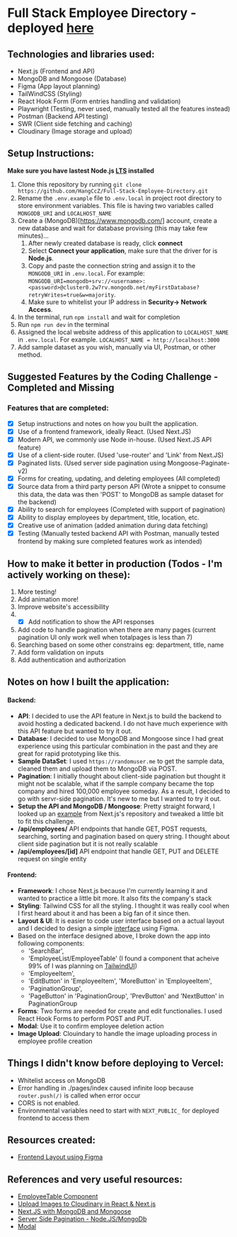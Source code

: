 
# Full Stack Employee Directory - deployed [here](https://code-challenge-for-postlight.vercel.app)

## Technologies and libraries used:

- Next.js (Frontend and API)
- MongoDB and Mongoose (Database)
- Figma (App layout planning)
- TailWindCSS (Styling)
- React Hook Form (Form entries handling and validation)
- Playwright (Testing, never used, manually tested all the features instead)
- Postman (Backend API testing)
- SWR (Client side fetching and caching)
- Cloudinary (Image storage and upload)

## Setup Instructions:

**Make sure you have lastest Node.js [LTS](https://nodejs.org/en/download/) installed**

1. Clone this repository by running `git clone https://github.com/HangCcZ/Full-Stack-Employee-Directory.git`
2. Rename the `.env.example` file to `.env.local` in project root directory to store environment variables. This file is having two variables called `MONGODB_URI` and `LOCALHOST_NAME`
3. Create a (MongoDB)[https://www.mongodb.com/] account, create a new database and wait for database provising (this may take few minutes)...
   1. After newly created database is ready, click **connect**
   2. Select **Connect your application**, make sure that the driver for is **Node.js**.
   3. Copy and paste the connection string and assign it to the `MONGODB_URI` in `.env.local`. For example: `MONGODB_URI=mongodb+srv://<username>:<password>@cluster0.2w7rv.mongodb.net/myFirstDatabase?retryWrites=true&w=majority`.
   4. Make sure to whitelist your IP address in **Security-> Network Access**.
4. In the terminal, run `npm install` and wait for completion
5. Run `npm run dev` in the terminal
6. Assigned the local website address of this application to `LOCALHOST_NAME` in `.env.local`. For example. `LOCALHOST_NAME = http://localhost:3000`
7. Add sample dataset as you wish, manually via UI, Postman, or other method.

## Suggested Features by the Coding Challenge - Completed and Missing

### Features that are completed:

- [x] Setup instructions and notes on how you built the application.
- [x] Use of a frontend framework, ideally React. (Used Next.JS)
- [x] Modern API, we commonly use Node in-house. (Used Next.JS API feature)
- [x] Use of a client-side router. (Used 'use-router' and 'Link' from Next.JS)
- [x] Paginated lists. (Used server side pagination using Mongoose-Paginate-v2)
- [x] Forms for creating, updating, and deleting employees (All completed)
- [x] Source data from a third party person API (Wrote a snippet to consume this data, the data was then 'POST' to MongoDB as sample dataset for the backend)
- [x] Ability to search for employees (Completed with support of pagination)
- [x] Ability to display employees by department, title, location, etc.
- [x] Creative use of animation (added animation during data fetching)
- [x] Testing (Manually tested backend API with Postman, manually tested frontend by making sure completed features work as intended)

## How to make it better in production (Todos - I'm actively working on these):

1. More testing!
2. Add animation more!
3. Improve website's accessibility
4. - [x] Add notification to show the API responses
5. Add code to handle pagination when there are many pages (current pagination UI only work well when totalpages is less than 7)
6. Searching based on some other constrains eg: department, title, name
7. Add form validation on inputs
8. Add authentication and authorization

## Notes on how I built the application:

#### Backend:

- **API**: I decided to use the API feature in Next.js to build the backend to avoid hosting a dedicated backend. I do not have much experience with this API feature but wanted to try it out.
- **Database**: I decided to use MongoDB and Mongoose since I had great experience using this particular combination in the past and they are great for rapid prototyping like this.
- **Sample DataSet**: I used `https://randomuser.me` to get the sample data, cleaned them and upload them to MongoDB via POST.
- **Pagination**: I initially thought about client-side pagination but thought it might not be scalable, what if the sample company became the top company and hired 100,000 employee someday. As a result, I decided to go with servr-side pagination. It's new to me but I wanted to try it out.
- **Setup the API and MongoDB / Mongoose**: Pretty straight forward, I looked up an [example](<(https://github.com/vercel/next.js/blob/canary/examples/with-mongodb-mongoose/pages/api/pets/index.js)>) from Next.js's repository and tweaked a little bit to fit this challenge.
- **/api/employees/** API endpoints that handle GET, POST requests, searching, sorting and pagination based on query string. I thought about client side pagination but it is not really scalable
- **/api/employees/[id]** API endpoint that handle GET, PUT and DELETE request on single entity

#### Frontend:

- **Framework**: I chose Next.js because I'm currently learning it and wanted to practice a little bit more. It also fits the company's stack
- **Styling**: Tailwind CSS for all the styling. I thought it was really cool when I first heard about it and has been a big fan of it since then.
- **Layout & UI**: It is easier to code user interface based on a actual layout and I decided to design a simple [interface](https://www.figma.com/file/QtY5OKXeMUcxx1cH1uZFhj/Employee-Directory---Postlight?node-id=0%3A1) using Figma.
- Based on the interface designed above, I broke down the app into following components:
  - 'SearchBar',
  - 'EmployeeList/EmployeeTable' (I found a component that acheive 99% of I was planning on [TailwindUI](https://tailwindui.com/components/application-ui/lists/tables))
  - 'EmployeeItem',
  - 'EditButton' in 'EmployeeItem', 'MoreButton' in 'EmployeeItem',
  - 'PaginationGroup',
  - 'PageButton' in 'PaginationGroup', 'PrevButton' and 'NextButton' in PaginationGroup
- **Forms**: Two forms are needed for create and edit functionalies. I used React Hook Forms to perform POST and PUT.
- **Modal**: Use it to confirm employee deletion action
- **Image Upload**: Clouindary to handle the image uploading process in employee profile creation

## Things I didn't know before deploying to Vercel:

- Whitelist access on MongoDB
- Error handling in ./pages/index caused infinite loop because `router.push(/)` is called when error occur
- CORS is not enabled.
- Environmental variables need to start with `NEXT_PUBLIC_` for deployed frontend to access them

## Resources created:

- [Frontend Layout using Figma](https://www.figma.com/file/QtY5OKXeMUcxx1cH1uZFhj/Employee-Directory---Postlight?node-id=0%3A1)

## References and very useful resources:

- [EmployeeTable Component](https://tailwindui.com/components/application-ui/lists/tables)
- [Upload Images to Cloudinary in React & Next.js](https://www.youtube.com/watch?v=7lhUsK-FxYI&ab_channel=ColbyFayock)
- [Next.JS with MongoDB and Mongoose](https://github.com/vercel/next.js/blob/canary/examples/with-mongodb-mongoose/pages/api/pets/index.js)
- [Server Side Pagination - Node.JS/MongoDb](https://www.bezkoder.com/node-js-mongodb-pagination/)
- [Modal](https://www.creative-tim.com/learning-lab/tailwind-starter-kit/documentation/react/modals/regular)
